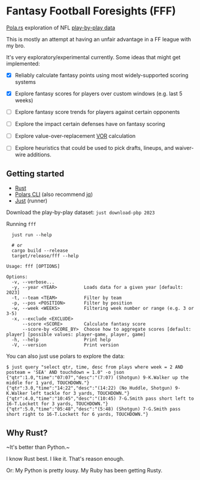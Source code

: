 # Fantasy Football Foresights (FFF)


[Pola.rs](https://pola.rs) exploration of NFL [play-by-play data](https://github.com/nflverse/nflverse-data)

This is mostly an attempt at having an unfair advantage in a FF league with my bro.

It's very exploratory/experimental currently. Some ideas that might get implemented:

- [x] Reliably calculate fantasy points using most widely-supported scoring systems
- [x] Explore fantasy scores for players over custom windows (e.g. last 5 weeks)
- [ ] Explore fantasy score trends for players against certain opponents
- [ ] Explore the impact certain defenses have on fantasy scoring
- [ ] Explore value-over-replacement [VOR](https://github.com/jjti/ff) calculation
- [ ] Explore heuristics that could be used to pick drafts, lineups, and waiver-wire additions.


## Getting started

- [Rust](rustup.rs)
- [Polars CLI](https://github.com/pola-rs/polars-cli) (also recommend [jq](https://jqlang.github.io/jq/))
- [Just](https://github.com/casey/just) (runner)

Download the play-by-play dataset: `just download-pbp 2023`

Running `fff`
```
  just run --help

  # or
  cargo build --release
  target/release/fff --help
```


```
Usage: fff [OPTIONS]

Options:
  -v, --verbose...           
  -y, --year <YEAR>          Loads data for a given year [default: 2023]
  -t, --team <TEAM>          Filter by team
  -p, --pos <POSITION>       Filter by position
  -w, --week <WEEKS>         Filtering week number or range (e.g. 3 or 3-5)
  -x, --exclude <EXCLUDE>    
      --score <SCORE>        Calculate fantasy score
      --score-by <SCORE_BY>  Choose how to aggregate scores [default: player] [possible values: player-game, player, game]
  -h, --help                 Print help
  -V, --version              Print version
````


You can also just use polars to explore the data:

```
$ just query "select qtr, time, desc from plays where week = 2 AND posteam = 'SEA' AND touchdown = 1.0" -o json
{"qtr":1.0,"time":"07:07","desc":"(7:07) (Shotgun) 9-K.Walker up the middle for 1 yard, TOUCHDOWN."}
{"qtr":3.0,"time":"14:22","desc":"(14:22) (No Huddle, Shotgun) 9-K.Walker left tackle for 3 yards, TOUCHDOWN."}
{"qtr":4.0,"time":"10:45","desc":"(10:45) 7-G.Smith pass short left to 16-T.Lockett for 3 yards, TOUCHDOWN."}
{"qtr":5.0,"time":"05:48","desc":"(5:48) (Shotgun) 7-G.Smith pass short right to 16-T.Lockett for 6 yards, TOUCHDOWN."}
````

## Why Rust?

~It's better than Python.~

I know Rust best. I like it. That's reason enough.

Or: My Python is pretty lousy. My Ruby has been getting Rusty.

